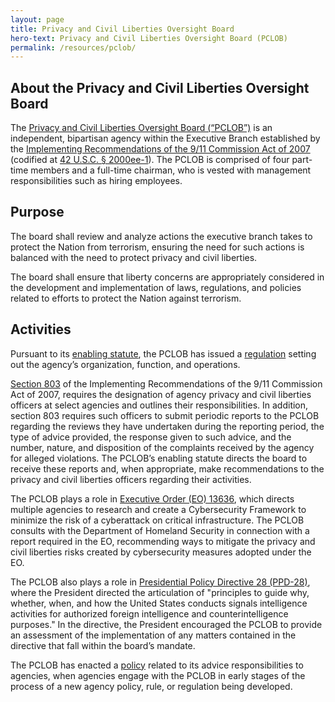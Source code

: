 ```yaml
---
layout: page
title: Privacy and Civil Liberties Oversight Board
hero-text: Privacy and Civil Liberties Oversight Board (PCLOB)
permalink: /resources/pclob/
---
```

## About the Privacy and Civil Liberties Oversight Board
The <a href="https://www.pclob.gov/">Privacy and Civil Liberties Oversight Board (“PCLOB”)</a> is an independent, bipartisan agency within the Executive Branch established by the <a href="https://www.fpc.gov/implementing-recommendations-of-the-911-commission-act-of-2007/">Implementing Recommendations of the 9/11 Commission Act of 2007</a> (codified at <a href="https://www.gpo.gov/fdsys/pkg/USCODE-2014-title42/pdf/USCODE-2014-title42-chap21E.pdf">42 U.S.C. § 2000ee-1</a>). The PCLOB is comprised of four part-time members and a full-time chairman, who is vested with management responsibilities such as hiring employees.

## Purpose
The board shall review and analyze actions the executive branch takes to protect the Nation from terrorism, ensuring the need for such actions is balanced with the need to protect privacy and civil liberties.

The board shall ensure that liberty concerns are appropriately considered in the development and implementation of laws, regulations, and policies related to efforts to protect the Nation against terrorism.

## Activities
Pursuant to its <a href="https://www.pclob.gov/library/42USC2000ee-PCLOB_Enabling_Statute-2.pdf">enabling statute</a>, the PCLOB has issued a <a href="https://www.pclob.gov/library/FederalRegister-PCLOB-2013-0005-Delegation-Reg.pdf">regulation</a> setting out the agency’s organization, function, and operations.

<a href="https://www.gpo.gov/fdsys/pkg/USCODE-2014-title42/pdf/USCODE-2014-title42-chap21E-sec2000ee-1.pdf">Section 803</a> of the Implementing Recommendations of the 9/11 Commission Act of 2007, requires the designation of agency privacy and civil liberties officers at select agencies and outlines their responsibilities.  In addition, section 803 requires such officers to submit periodic reports to the PCLOB regarding the reviews they have undertaken during the reporting period, the type of advice provided, the response given to such advice, and the number, nature, and disposition of the complaints received by the agency for alleged violations. The PCLOB’s enabling statute directs the board to receive these reports and, when appropriate, make recommendations to the privacy and civil liberties officers regarding their activities.

The PCLOB plays a role in <a href="https://www.gpo.gov/fdsys/pkg/FR-2013-02-19/pdf/2013-03915.pdf">Executive Order (EO) 13636</a>, which directs multiple agencies to research and create a Cybersecurity Framework to minimize the risk of a cyberattack on critical infrastructure. The PCLOB consults with the Department of Homeland Security in connection with a report required in the EO, recommending ways to mitigate the privacy and civil liberties risks created by cybersecurity measures adopted under the EO.

The PCLOB also plays a role in <a href="https://www.pclob.gov/library/PPD28-Signals_Intelligence_Activities.pdf">Presidential Policy Directive 28 (PPD-28)</a>, where the President directed the articulation of "principles to guide why, whether, when, and how the United States conducts signals intelligence activities for authorized foreign intelligence and counterintelligence purposes." In the directive, the President encouraged the PCLOB to provide an assessment of the implementation of any matters contained in the directive that fall within the board’s mandate.

The PCLOB has enacted a <a href="https://www.pclob.gov/library/Policy-Advisory_Function_Policy_Procedure.pdf">policy</a> related to its advice responsibilities to agencies, when agencies engage with the PCLOB in early stages of the process of a new agency policy, rule, or regulation being developed.
